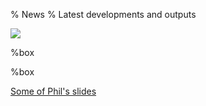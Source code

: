 % News
% Latest developments and outputs

![]($img/icons/news.svg)

<div class="flex-container">

[](Press)%box

[](Blog/index.md)%box

</div>


[Some of Phil's slides](Slides/slides.php)
